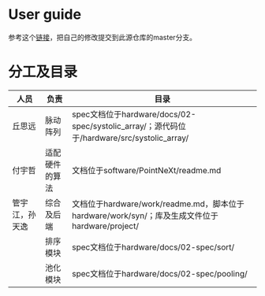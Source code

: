 
# User guide
参考这个[链接](https://developer.aliyun.com/article/604633)，把自己的修改提交到此源仓库的master分支。

# 分工及目录
| 人员 | 负责 | 目录 |
| ---- | ---- | ---- |
| 丘思远 | 脉动阵列 | spec文档位于hardware/docs/02-spec/systolic_array/；源代码位于/hardware/src/systolic_array/ |
| 付宇哲 | 适配硬件的算法 | 文档位于software/PointNeXt/readme.md |
| 管宇江，孙天逸 | 综合及后端 | 文档位于hardware/work/readme.md，脚本位于 hardware/work/syn/；库及生成文件位于hardware/project/ |
| | 排序模块 |  spec文档位于hardware/docs/02-spec/sort/ |
| | 池化模块 | spec文档位于hardware/docs/02-spec/pooling/ |

